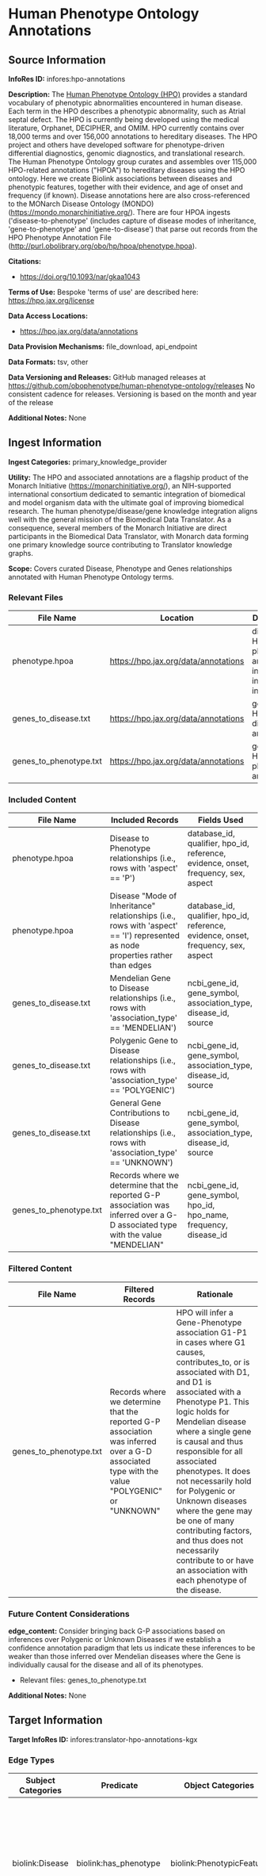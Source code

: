 # Human Phenotype Ontology Annotations

## Source Information

**InfoRes ID:** infores:hpo-annotations

**Description:** The [Human Phenotype Ontology (HPO)](https://hpo.jax.org/) provides a standard vocabulary of phenotypic abnormalities encountered in human disease. Each term in the HPO describes a phenotypic abnormality, such as Atrial septal defect. The HPO is currently being developed using the medical literature, Orphanet, DECIPHER, and OMIM. HPO currently contains over 18,000 terms and over 156,000 annotations to hereditary diseases. The HPO project and others have developed software for phenotype-driven differential diagnostics, genomic diagnostics, and translational research.
The Human Phenotype Ontology group curates and assembles over 115,000 HPO-related annotations ("HPOA") to hereditary diseases using the HPO ontology. Here we create Biolink associations between diseases and phenotypic features, together with their evidence, and age of onset and frequency (if known). Disease annotations here are also cross-referenced to the MONarch Disease Ontology (MONDO) (https://mondo.monarchinitiative.org/).
There are four HPOA ingests ('disease-to-phenotype' (includes capture of disease modes of inheritance, 'gene-to-phenotype' and 'gene-to-disease') that parse out records from the HPO Phenotype Annotation File (http://purl.obolibrary.org/obo/hp/hpoa/phenotype.hpoa).

**Citations:**
- https://doi.org/10.1093/nar/gkaa1043

**Terms of Use:** Bespoke 'terms of use' are described here: https://hpo.jax.org/license

**Data Access Locations:**
- https://hpo.jax.org/data/annotations

**Data Provision Mechanisms:** file_download, api_endpoint

**Data Formats:** tsv, other

**Data Versioning and Releases:** GitHub managed releases at https://github.com/obophenotype/human-phenotype-ontology/releases No consistent cadence for releases. Versioning is based on the month and year of the release

**Additional Notes:** None

## Ingest Information

**Ingest Categories:** primary_knowledge_provider

**Utility:** The HPO and associated annotations are a flagship product of the Monarch Initiative (https://monarchinitiative.org/), an NIH-supported international consortium dedicated to semantic integration of biomedical and model organism data with the ultimate goal of improving biomedical research. The human phenotype/disease/gene knowledge integration aligns well with the general mission of the Biomedical Data Translator.  As a consequence, several members of the Monarch Initiative are direct participants in the Biomedical Data Translator, with Monarch data forming one primary knowledge source contributing to Translator knowledge graphs.

**Scope:** Covers curated Disease, Phenotype and Genes relationships annotated with Human Phenotype Ontology terms.

### Relevant Files

| File Name | Location | Description |
| --- | --- | --- |
| phenotype.hpoa | https://hpo.jax.org/data/annotations | disease to HPO phenotype annotations, including inheritance information |
| genes_to_disease.txt | https://hpo.jax.org/data/annotations | gene to HPO disease annotations |
| genes_to_phenotype.txt | https://hpo.jax.org/data/annotations | gene to HPO phenotype annotations |

### Included Content

| File Name | Included Records | Fields Used |
| --- | --- | --- |
| phenotype.hpoa | Disease to Phenotype relationships (i.e., rows with 'aspect' == 'P') | database_id, qualifier, hpo_id, reference, evidence, onset, frequency, sex, aspect |
| phenotype.hpoa | Disease "Mode of Inheritance" relationships (i.e., rows with 'aspect' == 'I') represented as node properties rather than edges | database_id, qualifier, hpo_id, reference, evidence, onset, frequency, sex, aspect |
| genes_to_disease.txt | Mendelian Gene to Disease relationships (i.e., rows with 'association_type' == 'MENDELIAN') | ncbi_gene_id, gene_symbol, association_type, disease_id, source |
| genes_to_disease.txt | Polygenic Gene to Disease relationships (i.e., rows with 'association_type' == 'POLYGENIC') | ncbi_gene_id, gene_symbol, association_type, disease_id, source |
| genes_to_disease.txt | General Gene Contributions to Disease relationships (i.e., rows with 'association_type' == 'UNKNOWN') | ncbi_gene_id, gene_symbol, association_type, disease_id, source |
| genes_to_phenotype.txt | Records where we determine that the reported G-P association was inferred over a G-D associated type with the value "MENDELIAN" | ncbi_gene_id, gene_symbol, hpo_id, hpo_name, frequency, disease_id |

### Filtered Content

| File Name | Filtered Records | Rationale |
| --- | --- | --- |
| genes_to_phenotype.txt | Records where we determine that the reported G-P association was inferred over a G-D associated type with the value "POLYGENIC" or "UNKNOWN" | HPO will infer a Gene-Phenotype association G1-P1 in cases where G1 causes, contributes_to, or is associated with D1, and D1 is associated with a Phenotype P1. This logic holds for Mendelian disease where a single gene is causal and thus responsible for all associated phenotypes. It does not necessarily hold for Polygenic or Unknown diseases where the gene may be one of many contributing factors, and thus does not necessarily contribute to or have an association with each phenotype of the disease. |

### Future Content Considerations

**edge_content:** Consider bringing back G-P associations based on inferences over Polygenic or Unknown Diseases if we establish a confidence annotation paradigm that lets us indicate these inferences to be weaker than those inferred over Mendelian diseases where the Gene is individually causal for the disease and all of its phenotypes.
  - Relevant files: genes_to_phenotype.txt

**Additional Notes:** None

## Target Information

**Target InfoRes ID:** infores:translator-hpo-annotations-kgx

### Edge Types

| Subject Categories | Predicate | Object Categories | Knowledge Level | Agent Type | UI Explanation |
| --- | --- | --- | --- | --- | --- |
| biolink:Disease | biolink:has_phenotype | biolink:PhenotypicFeature | knowledge_assertion | manual_agent | HPO curators manually review clinical data and published evidence to determine phenotypes that manifest in a Disease, which are reported using the has_phenotype predicate. |
| biolink:Gene | biolink:associated_with | biolink:Disease | knowledge_assertion | manual_agent | HPOA aggregates manually curated Gene-Disease associations from sources like Orphanet and MIM2Gene and DECIPHER. For Mendelian diseases with a single causal gene, we report that a genetic variant form of the gene 'causes' the disease. |
| biolink:Gene | biolink:associated_with | biolink:Disease | knowledge_assertion | manual_agent | HPOA aggregates manually curated Gene-Disease associations from sources like Orphanet and MIM2Gene. For polygenic diseases with multiple contributing genes, we report that a genetic variant form of the gene 'contributes to' the disease. |
| biolink:Gene | biolink:associated_with | biolink:Disease | knowledge_assertion | manual_agent | HPOA aggregates manually curated Gene-Disease associations from sources like Orphanet and MIM2Gene. When the genetic etiology of the diseases is not sufficiently specified, the relationship is reported using the 'associated_with' predicate. |
| biolink:Gene | biolink:has_phenotype | biolink:PhenotypicFeature | logical_entailment | automated_agent | HPOA provides direct Gene-Phenotype associations between genes with variants causing or contributing to a disease, and each phenotype associated with the disease. For Mendelian diseases with a single causal gene, we report that a genetic variant form of the gene 'causes' each of the phenotypes associated with the disease. |

### Node Types

| Node Category | Source Identifier Types | Additional Notes |
| --- | --- | --- |
| biolink:Disease | OMIM, ORPHANET, DECIPHER | None |
| biolink:PhenotypicFeature | HP | None |
| biolink:Gene | NCBIGene | None |
| biolink:GeneticInheritance | HP | None |

### Future Modeling Considerations

**spoq_pattern:** Consider alternate patterns for representing G-causes-D and G-contributes_to-D associations where we place more semantics into predicates, per https://github.com/NCATSTranslator/Data-Ingest-Coordination-Working-Group/issues/22 Should we consider creating support paths in our data/graphs, for the G-D-P hops over which HPO infers G-P associations (e.g. `GENE1 -causes-> DISEASE1 -has_phenotype-> PHENO1 ---->  GENE1 -causes-> PHENO1`)?

Note that the values of the **`disease_context_qualifier`** in the Gene-to-Phenotype **Associations** are not currently being remapped to MONDO, as was attempted in the Monarch Initiative ingest.


## Provenance Information

**Contributors:**
- Richard Bruskiewich - data modeling, domain expertise, code author
- Kevin Schaper - code author
- Sierra Moxon - data modeling, domain expertise, code support
- Matthew Brush - data modeling, domain expertise

**Artifacts:**
- Ingest Survey (https://docs.google.com/spreadsheets/d/1R9z-vywupNrD_3ywuOt_sntcTrNlGmhiUWDXUdkPVpM/edit?gid=0#gid=0)
- Ingest Ticket (https://github.com/NCATSTranslator/Data-Ingest-Coordination-Working-Group/issues/24)
- Modeling Ticket (https://github.com/NCATSTranslator/Data-Ingest-Coordination-Working-Group/issues/22)

